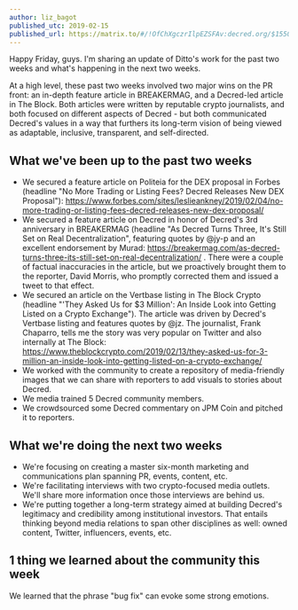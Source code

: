 ```yaml
---
author: liz_bagot
published_utc: 2019-02-15
published_url: https://matrix.to/#/!OfChXgczrIlpEZSFAv:decred.org/$155026927613161McEtC:decred.org
---
```


Happy Friday, guys. I'm sharing an update of Ditto's work for the past two weeks and what's happening in the next two weeks.

At a high level, these past two weeks involved two major wins on the PR front: an in-depth feature article in BREAKERMAG, and a Decred-led article in The Block. Both articles were written by reputable crypto journalists, and both focused on different aspects of Decred - but both communicated Decred's values in a way that furthers its long-term vision of being viewed as adaptable, inclusive, transparent, and self-directed.

## What we've been up to the past two weeks

- We secured a feature article on Politeia for the DEX proposal in Forbes (headline "No More Trading or Listing Fees? Decred Releases New DEX Proposal"): https://www.forbes.com/sites/leslieankney/2019/02/04/no-more-trading-or-listing-fees-decred-releases-new-dex-proposal/
- We secured a feature article on Decred in honor of Decred's 3rd anniversary in BREAKERMAG (headline "As Decred Turns Three, It's Still Set on Real Decentralization", featuring quotes by @jy-p and an excellent endorsement by Murad: https://breakermag.com/as-decred-turns-three-its-still-set-on-real-decentralization/ . There were a couple of factual inaccuracies in the article, but we proactively brought them to the reporter, David Morris, who promptly corrected them and issued a tweet to that effect.
- We secured an article on the Vertbase listing in The Block Crypto (headline "'They Asked Us for $3 Million': An Inside Look into Getting Listed on a Crypto Exchange"). The article was driven by Decred's Vertbase listing and features quotes by @jz. The journalist, Frank Chaparro, tells me the story was very popular on Twitter and also internally at The Block: https://www.theblockcrypto.com/2019/02/13/they-asked-us-for-3-million-an-inside-look-into-getting-listed-on-a-crypto-exchange/
- We worked with the community to create a repository of media-friendly images that we can share with reporters to add visuals to stories about Decred.
- We media trained 5 Decred community members.
- We crowdsourced some Decred commentary on JPM Coin and pitched it to reporters.

## What we're doing the next two weeks

- We're focusing on creating a master six-month marketing and communications plan spanning PR, events, content, etc.
- We're facilitating interviews with two crypto-focused media outlets. We'll share more information once those interviews are behind us.
- We're putting together a long-term strategy aimed at building Decred's legitimacy and credibility among institutional investors. That entails thinking beyond media relations to span other disciplines as well: owned content, Twitter, influencers, events, etc.

## 1 thing we learned about the community this week

We learned that the phrase "bug fix" can evoke some strong emotions.
